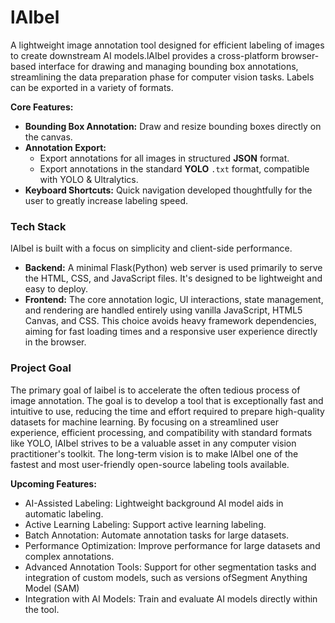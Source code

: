 
# lAIbel

A lightweight image annotation tool designed for efficient labeling of images to create downstream AI models.lAIbel provides a cross-platform browser-based interface for drawing and managing bounding box annotations, streamlining the data preparation phase for computer vision tasks. Labels can be exported in a variety of formats.

**Core Features:**

*   **Bounding Box Annotation:** Draw and resize bounding boxes directly on the canvas.
*   **Annotation Export:**
    *   Export annotations for all images in structured **JSON** format.
    *   Export annotations in the standard **YOLO** `.txt` format, compatible with YOLO & Ultralytics.
*   **Keyboard Shortcuts:** Quick navigation developed thoughtfully for the user to greatly increase labeling speed.

### Tech Stack

lAIbel is built with a focus on simplicity and client-side performance.
*   **Backend:** A minimal Flask(Python) web server is used primarily to serve the HTML, CSS, and JavaScript files. It's designed to be lightweight and easy to deploy.
*   **Frontend:** The core annotation logic, UI interactions, state management, and rendering are handled entirely using vanilla JavaScript, HTML5 Canvas, and CSS. This choice avoids heavy framework dependencies, aiming for fast loading times and a responsive user experience directly in the browser.

### Project Goal

The primary goal of laibel is to accelerate the often tedious process of image annotation. The goal is to develop a tool that is exceptionally fast and intuitive to use, reducing the time and effort required to prepare high-quality datasets for machine learning. By focusing on a streamlined user experience, efficient processing, and compatibility with standard formats like YOLO, lAIbel strives to be a valuable asset in any computer vision practitioner's toolkit. The long-term vision is to make lAIbel one of the fastest and most user-friendly open-source labeling tools available.

**Upcoming Features:**

*   AI-Assisted Labeling: Lightweight background AI model aids in automatic labeling.
*   Active Learning Labeling: Support active learning labeling.
*   Batch Annotation: Automate annotation tasks for large datasets.
*   Performance Optimization: Improve performance for large datasets and complex annotations.
*   Advanced Annotation Tools: Support for other segmentation tasks and integration of custom models, such as versions ofSegment Anything Model (SAM)
*   Integration with AI Models: Train and evaluate AI models directly within the tool.
